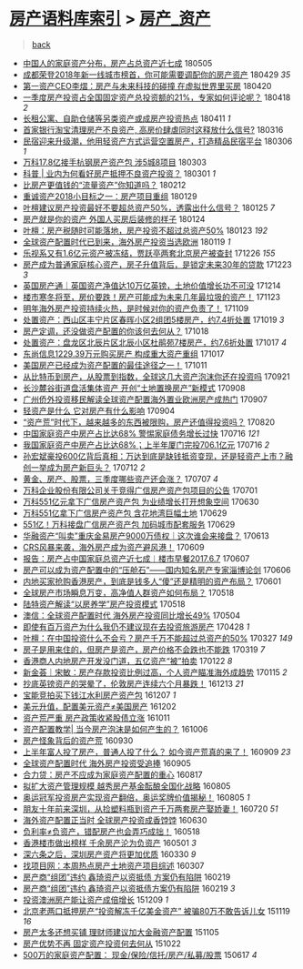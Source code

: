 [房产语料库索引](../../README.md)  > [房产_资产](房产_资产.md)
====
> [back](../README.md)

- [中国人的家庭资产分布，房产占总资产近七成](http://jkwz.applinzi.com/ittc/7099687995156464651.html#%E4%B8%AD%E5%9B%BD%E4%BA%BA%E7%9A%84%E5%AE%B6%E5%BA%AD%E8%B5%84%E4%BA%A7%E5%88%86%E5%B8%83%EF%BC%8C%E6%88%BF%E4%BA%A7%E5%8D%A0%E6%80%BB%E8%B5%84%E4%BA%A7%E8%BF%91%E4%B8%83%E6%88%90) 180505  
- [成都荣登2018年新一线城市榜首，你可能需要调配你的房产资产](http://jkwz.applinzi.com/ittc/7097316608450233360.html#%E6%88%90%E9%83%BD%E8%8D%A3%E7%99%BB2018%E5%B9%B4%E6%96%B0%E4%B8%80%E7%BA%BF%E5%9F%8E%E5%B8%82%E6%A6%9C%E9%A6%96%EF%BC%8C%E4%BD%A0%E5%8F%AF%E8%83%BD%E9%9C%80%E8%A6%81%E8%B0%83%E9%85%8D%E4%BD%A0%E7%9A%84%E6%88%BF%E4%BA%A7%E8%B5%84%E4%BA%A7) 180429 *35* 
- [第一资产CEO李熠：房产与未来科技的碰撞 在虚拟世界里买房](http://jkwz.applinzi.com/ittc/7094084128184206342.html#%E7%AC%AC%E4%B8%80%E8%B5%84%E4%BA%A7CEO%E6%9D%8E%E7%86%A0%EF%BC%9A%E6%88%BF%E4%BA%A7%E4%B8%8E%E6%9C%AA%E6%9D%A5%E7%A7%91%E6%8A%80%E7%9A%84%E7%A2%B0%E6%92%9E+%E5%9C%A8%E8%99%9A%E6%8B%9F%E4%B8%96%E7%95%8C%E9%87%8C%E4%B9%B0%E6%88%BF) 180420  
- [一季度房产投资占全国固定资产总投资额的21%，专家如何评论呢？](http://jkwz.applinzi.com/ittc/7093303498831823889.html#%E4%B8%80%E5%AD%A3%E5%BA%A6%E6%88%BF%E4%BA%A7%E6%8A%95%E8%B5%84%E5%8D%A0%E5%85%A8%E5%9B%BD%E5%9B%BA%E5%AE%9A%E8%B5%84%E4%BA%A7%E6%80%BB%E6%8A%95%E8%B5%84%E9%A2%9D%E7%9A%8421%25%EF%BC%8C%E4%B8%93%E5%AE%B6%E5%A6%82%E4%BD%95%E8%AF%84%E8%AE%BA%E5%91%A2%EF%BC%9F) 180418 *2* 
- [长租公寓、自助仓储等另类资产或成房产投资热点](http://jkwz.applinzi.com/ittc/7090741717898888209.html#%E9%95%BF%E7%A7%9F%E5%85%AC%E5%AF%93%E3%80%81%E8%87%AA%E5%8A%A9%E4%BB%93%E5%82%A8%E7%AD%89%E5%8F%A6%E7%B1%BB%E8%B5%84%E4%BA%A7%E6%88%96%E6%88%90%E6%88%BF%E4%BA%A7%E6%8A%95%E8%B5%84%E7%83%AD%E7%82%B9) 180411 *1* 
- [首家银行淘宝清理房产不良资产, 高房价肆虐同时这释放什么信号?](http://jkwz.applinzi.com/ittc/7081117083771601931.html#%E9%A6%96%E5%AE%B6%E9%93%B6%E8%A1%8C%E6%B7%98%E5%AE%9D%E6%B8%85%E7%90%86%E6%88%BF%E4%BA%A7%E4%B8%8D%E8%89%AF%E8%B5%84%E4%BA%A7%2C+%E9%AB%98%E6%88%BF%E4%BB%B7%E8%82%86%E8%99%90%E5%90%8C%E6%97%B6%E8%BF%99%E9%87%8A%E6%94%BE%E4%BB%80%E4%B9%88%E4%BF%A1%E5%8F%B7%3F) 180316  
- [民宿迎来升级潮，他用轻资产方式运营空置房产，打造精品民宿平台](http://jkwz.applinzi.com/ittc/7077372510268294155.html#%E6%B0%91%E5%AE%BF%E8%BF%8E%E6%9D%A5%E5%8D%87%E7%BA%A7%E6%BD%AE%EF%BC%8C%E4%BB%96%E7%94%A8%E8%BD%BB%E8%B5%84%E4%BA%A7%E6%96%B9%E5%BC%8F%E8%BF%90%E8%90%A5%E7%A9%BA%E7%BD%AE%E6%88%BF%E4%BA%A7%EF%BC%8C%E6%89%93%E9%80%A0%E7%B2%BE%E5%93%81%E6%B0%91%E5%AE%BF%E5%B9%B3%E5%8F%B0) 180306 *1* 
- [万科17.8亿接手杭钢房产资产包 涉5城8项目](http://jkwz.applinzi.com/ittc/7076246532443866118.html#%E4%B8%87%E7%A7%9117.8%E4%BA%BF%E6%8E%A5%E6%89%8B%E6%9D%AD%E9%92%A2%E6%88%BF%E4%BA%A7%E8%B5%84%E4%BA%A7%E5%8C%85+%E6%B6%895%E5%9F%8E8%E9%A1%B9%E7%9B%AE) 180303  
- [科普 | 业内为何看好房产抵押不良资产投资？](http://jkwz.applinzi.com/ittc/7075432686342898698.html#%E7%A7%91%E6%99%AE+%7C+%E4%B8%9A%E5%86%85%E4%B8%BA%E4%BD%95%E7%9C%8B%E5%A5%BD%E6%88%BF%E4%BA%A7%E6%8A%B5%E6%8A%BC%E4%B8%8D%E8%89%AF%E8%B5%84%E4%BA%A7%E6%8A%95%E8%B5%84%EF%BC%9F) 180301 *1* 
- [比房产更值钱的“流量资产”你知道吗？](http://jkwz.applinzi.com/ittc/7069308647174046727.html#%E6%AF%94%E6%88%BF%E4%BA%A7%E6%9B%B4%E5%80%BC%E9%92%B1%E7%9A%84%E2%80%9C%E6%B5%81%E9%87%8F%E8%B5%84%E4%BA%A7%E2%80%9D%E4%BD%A0%E7%9F%A5%E9%81%93%E5%90%97%EF%BC%9F) 180212  
- [重诚资产2018小目标之一：房产项目重组](http://jkwz.applinzi.com/ittc/7064025062976259079.html#%E9%87%8D%E8%AF%9A%E8%B5%84%E4%BA%A72018%E5%B0%8F%E7%9B%AE%E6%A0%87%E4%B9%8B%E4%B8%80%EF%BC%9A%E6%88%BF%E4%BA%A7%E9%A1%B9%E7%9B%AE%E9%87%8D%E7%BB%84) 180129  
- [叶檀建议房产投资最好不要超总资产50%，透露出什么信号？](http://jkwz.applinzi.com/ittc/7062523909646058512.html#%E5%8F%B6%E6%AA%80%E5%BB%BA%E8%AE%AE%E6%88%BF%E4%BA%A7%E6%8A%95%E8%B5%84%E6%9C%80%E5%A5%BD%E4%B8%8D%E8%A6%81%E8%B6%85%E6%80%BB%E8%B5%84%E4%BA%A750%25%EF%BC%8C%E9%80%8F%E9%9C%B2%E5%87%BA%E4%BB%80%E4%B9%88%E4%BF%A1%E5%8F%B7%EF%BC%9F) 180125 *7* 
- [房产就是你的资产 外国人买房后装修的样子](http://jkwz.applinzi.com/ittc/7059845224837153802.html#%E6%88%BF%E4%BA%A7%E5%B0%B1%E6%98%AF%E4%BD%A0%E7%9A%84%E8%B5%84%E4%BA%A7+%E5%A4%96%E5%9B%BD%E4%BA%BA%E4%B9%B0%E6%88%BF%E5%90%8E%E8%A3%85%E4%BF%AE%E7%9A%84%E6%A0%B7%E5%AD%90) 180124  
- [叶檀：房产税随时可能落地，房产投资不超过总资产50%](http://jkwz.applinzi.com/ittc/7061719369954886663.html#%E5%8F%B6%E6%AA%80%EF%BC%9A%E6%88%BF%E4%BA%A7%E7%A8%8E%E9%9A%8F%E6%97%B6%E5%8F%AF%E8%83%BD%E8%90%BD%E5%9C%B0%EF%BC%8C%E6%88%BF%E4%BA%A7%E6%8A%95%E8%B5%84%E4%B8%8D%E8%B6%85%E8%BF%87%E6%80%BB%E8%B5%84%E4%BA%A750%25) 180123 *192* 
- [全球资产配置时代已到来，海外房产投资当选欧洲](http://jkwz.applinzi.com/ittc/7059540900198220811.html#%E5%85%A8%E7%90%83%E8%B5%84%E4%BA%A7%E9%85%8D%E7%BD%AE%E6%97%B6%E4%BB%A3%E5%B7%B2%E5%88%B0%E6%9D%A5%EF%BC%8C%E6%B5%B7%E5%A4%96%E6%88%BF%E4%BA%A7%E6%8A%95%E8%B5%84%E5%BD%93%E9%80%89%E6%AC%A7%E6%B4%B2) 180119 *1* 
- [乐视系又有1.6亿元资产被冻结，贾跃亭两套北京房产被查封](http://jkwz.applinzi.com/ittc/7051296372941128720.html#%E4%B9%90%E8%A7%86%E7%B3%BB%E5%8F%88%E6%9C%891.6%E4%BA%BF%E5%85%83%E8%B5%84%E4%BA%A7%E8%A2%AB%E5%86%BB%E7%BB%93%EF%BC%8C%E8%B4%BE%E8%B7%83%E4%BA%AD%E4%B8%A4%E5%A5%97%E5%8C%97%E4%BA%AC%E6%88%BF%E4%BA%A7%E8%A2%AB%E6%9F%A5%E5%B0%81) 171226 *155* 
- [房产成为普通家庭核心资产，房子升值背后，是锁定未来30年的贷款](http://jkwz.applinzi.com/ittc/7050239106863334416.html#%E6%88%BF%E4%BA%A7%E6%88%90%E4%B8%BA%E6%99%AE%E9%80%9A%E5%AE%B6%E5%BA%AD%E6%A0%B8%E5%BF%83%E8%B5%84%E4%BA%A7%EF%BC%8C%E6%88%BF%E5%AD%90%E5%8D%87%E5%80%BC%E8%83%8C%E5%90%8E%EF%BC%8C%E6%98%AF%E9%94%81%E5%AE%9A%E6%9C%AA%E6%9D%A530%E5%B9%B4%E7%9A%84%E8%B4%B7%E6%AC%BE) 171223 *3* 
- [英国房产通｜英国资产净值达10万亿英镑，土地价值增长功不可没](http://jkwz.applinzi.com/ittc/7046881656701469712.html#%E8%8B%B1%E5%9B%BD%E6%88%BF%E4%BA%A7%E9%80%9A%EF%BD%9C%E8%8B%B1%E5%9B%BD%E8%B5%84%E4%BA%A7%E5%87%80%E5%80%BC%E8%BE%BE10%E4%B8%87%E4%BA%BF%E8%8B%B1%E9%95%91%EF%BC%8C%E5%9C%9F%E5%9C%B0%E4%BB%B7%E5%80%BC%E5%A2%9E%E9%95%BF%E5%8A%9F%E4%B8%8D%E5%8F%AF%E6%B2%A1) 171214  
- [楼市寒冬将至，房价要跌！房产可能成为未来几年最垃圾的资产！](http://jkwz.applinzi.com/ittc/7039084438221227024.html#%E6%A5%BC%E5%B8%82%E5%AF%92%E5%86%AC%E5%B0%86%E8%87%B3%EF%BC%8C%E6%88%BF%E4%BB%B7%E8%A6%81%E8%B7%8C%EF%BC%81%E6%88%BF%E4%BA%A7%E5%8F%AF%E8%83%BD%E6%88%90%E4%B8%BA%E6%9C%AA%E6%9D%A5%E5%87%A0%E5%B9%B4%E6%9C%80%E5%9E%83%E5%9C%BE%E7%9A%84%E8%B5%84%E4%BA%A7%EF%BC%81) 171123  
- [明年海外房产投资持续火热，是时候对你的资产负责了！](http://jkwz.applinzi.com/ittc/7033890094971356176.html#%E6%98%8E%E5%B9%B4%E6%B5%B7%E5%A4%96%E6%88%BF%E4%BA%A7%E6%8A%95%E8%B5%84%E6%8C%81%E7%BB%AD%E7%81%AB%E7%83%AD%EF%BC%8C%E6%98%AF%E6%97%B6%E5%80%99%E5%AF%B9%E4%BD%A0%E7%9A%84%E8%B5%84%E4%BA%A7%E8%B4%9F%E8%B4%A3%E4%BA%86%EF%BC%81) 171109  
- [处置资产：西山区丰宁片区春晖小区2组团5楼房产，约7.4折处置](http://jkwz.applinzi.com/ittc/7026186690924905489.html#%E5%A4%84%E7%BD%AE%E8%B5%84%E4%BA%A7%EF%BC%9A%E8%A5%BF%E5%B1%B1%E5%8C%BA%E4%B8%B0%E5%AE%81%E7%89%87%E5%8C%BA%E6%98%A5%E6%99%96%E5%B0%8F%E5%8C%BA2%E7%BB%84%E5%9B%A25%E6%A5%BC%E6%88%BF%E4%BA%A7%EF%BC%8C%E7%BA%A67.4%E6%8A%98%E5%A4%84%E7%BD%AE) 171019 *3* 
- [房产定调，还没做资产配置的你该何去何从？](http://jkwz.applinzi.com/ittc/7025762554809418769.html#%E6%88%BF%E4%BA%A7%E5%AE%9A%E8%B0%83%EF%BC%8C%E8%BF%98%E6%B2%A1%E5%81%9A%E8%B5%84%E4%BA%A7%E9%85%8D%E7%BD%AE%E7%9A%84%E4%BD%A0%E8%AF%A5%E4%BD%95%E5%8E%BB%E4%BD%95%E4%BB%8E%EF%BC%9F) 171018  
- [处置资产：盘龙区北辰片区北辰小区杜鹃苑7楼房产，约7.6折处置](http://jkwz.applinzi.com/ittc/7025443739433174032.html#%E5%A4%84%E7%BD%AE%E8%B5%84%E4%BA%A7%EF%BC%9A%E7%9B%98%E9%BE%99%E5%8C%BA%E5%8C%97%E8%BE%B0%E7%89%87%E5%8C%BA%E5%8C%97%E8%BE%B0%E5%B0%8F%E5%8C%BA%E6%9D%9C%E9%B9%83%E8%8B%917%E6%A5%BC%E6%88%BF%E4%BA%A7%EF%BC%8C%E7%BA%A67.6%E6%8A%98%E5%A4%84%E7%BD%AE) 171017 *4* 
- [东尚信息1229.39万元购买房产 构成重大资产重组](http://jkwz.applinzi.com/ittc/7025413321862415377.html#%E4%B8%9C%E5%B0%9A%E4%BF%A1%E6%81%AF1229.39%E4%B8%87%E5%85%83%E8%B4%AD%E4%B9%B0%E6%88%BF%E4%BA%A7+%E6%9E%84%E6%88%90%E9%87%8D%E5%A4%A7%E8%B5%84%E4%BA%A7%E9%87%8D%E7%BB%84) 171017  
- [美国房产已经成为资产配置的最佳途径之一！](http://jkwz.applinzi.com/ittc/7023230290988909584.html#%E7%BE%8E%E5%9B%BD%E6%88%BF%E4%BA%A7%E5%B7%B2%E7%BB%8F%E6%88%90%E4%B8%BA%E8%B5%84%E4%BA%A7%E9%85%8D%E7%BD%AE%E7%9A%84%E6%9C%80%E4%BD%B3%E9%80%94%E5%BE%84%E4%B9%8B%E4%B8%80%EF%BC%81) 171011  
- [从比特币到房产，从股票到指数，全球这几大资产泡沫你还在投资吗](http://jkwz.applinzi.com/ittc/7015765951503664144.html#%E4%BB%8E%E6%AF%94%E7%89%B9%E5%B8%81%E5%88%B0%E6%88%BF%E4%BA%A7%EF%BC%8C%E4%BB%8E%E8%82%A1%E7%A5%A8%E5%88%B0%E6%8C%87%E6%95%B0%EF%BC%8C%E5%85%A8%E7%90%83%E8%BF%99%E5%87%A0%E5%A4%A7%E8%B5%84%E4%BA%A7%E6%B3%A1%E6%B2%AB%E4%BD%A0%E8%BF%98%E5%9C%A8%E6%8A%95%E8%B5%84%E5%90%97) 170921  
- [长沙麓谷街道盘活集体资产 开创“土地置换房产”新模式](http://jkwz.applinzi.com/ittc/7010983489477018385.html#%E9%95%BF%E6%B2%99%E9%BA%93%E8%B0%B7%E8%A1%97%E9%81%93%E7%9B%98%E6%B4%BB%E9%9B%86%E4%BD%93%E8%B5%84%E4%BA%A7+%E5%BC%80%E5%88%9B%E2%80%9C%E5%9C%9F%E5%9C%B0%E7%BD%AE%E6%8D%A2%E6%88%BF%E4%BA%A7%E2%80%9D%E6%96%B0%E6%A8%A1%E5%BC%8F) 170908  
- [广州侨外投资移民解读全球资产配置海外置业欧洲房产成热门](http://jkwz.applinzi.com/ittc/7010596805799314448.html#%E5%B9%BF%E5%B7%9E%E4%BE%A8%E5%A4%96%E6%8A%95%E8%B5%84%E7%A7%BB%E6%B0%91%E8%A7%A3%E8%AF%BB%E5%85%A8%E7%90%83%E8%B5%84%E4%BA%A7%E9%85%8D%E7%BD%AE%E6%B5%B7%E5%A4%96%E7%BD%AE%E4%B8%9A%E6%AC%A7%E6%B4%B2%E6%88%BF%E4%BA%A7%E6%88%90%E7%83%AD%E9%97%A8) 170907  
- [轻资产是什么 它对房产有什么影响](http://jkwz.applinzi.com/ittc/7009478857844081680.html#%E8%BD%BB%E8%B5%84%E4%BA%A7%E6%98%AF%E4%BB%80%E4%B9%88+%E5%AE%83%E5%AF%B9%E6%88%BF%E4%BA%A7%E6%9C%89%E4%BB%80%E4%B9%88%E5%BD%B1%E5%93%8D) 170904  
- [“资产荒”时代下，越来越多的东西被限购，房产还值得投资吗？](http://jkwz.applinzi.com/ittc/7003789012748469265.html#%E2%80%9C%E8%B5%84%E4%BA%A7%E8%8D%92%E2%80%9D%E6%97%B6%E4%BB%A3%E4%B8%8B%EF%BC%8C%E8%B6%8A%E6%9D%A5%E8%B6%8A%E5%A4%9A%E7%9A%84%E4%B8%9C%E8%A5%BF%E8%A2%AB%E9%99%90%E8%B4%AD%EF%BC%8C%E6%88%BF%E4%BA%A7%E8%BF%98%E5%80%BC%E5%BE%97%E6%8A%95%E8%B5%84%E5%90%97%EF%BC%9F) 170820  
- [中国家庭资产中房产占比达68% 警惕家庭债务增长过快](http://jkwz.applinzi.com/ittc/6990846797713769489.html#%E4%B8%AD%E5%9B%BD%E5%AE%B6%E5%BA%AD%E8%B5%84%E4%BA%A7%E4%B8%AD%E6%88%BF%E4%BA%A7%E5%8D%A0%E6%AF%94%E8%BE%BE68%25+%E8%AD%A6%E6%83%95%E5%AE%B6%E5%BA%AD%E5%80%BA%E5%8A%A1%E5%A2%9E%E9%95%BF%E8%BF%87%E5%BF%AB) 170716 *121* 
- [我国家庭资产中房产占比达68%；上半年厦门完投706.1亿元](http://jkwz.applinzi.com/ittc/6990805343998051345.html#%E6%88%91%E5%9B%BD%E5%AE%B6%E5%BA%AD%E8%B5%84%E4%BA%A7%E4%B8%AD%E6%88%BF%E4%BA%A7%E5%8D%A0%E6%AF%94%E8%BE%BE68%25%EF%BC%9B%E4%B8%8A%E5%8D%8A%E5%B9%B4%E5%8E%A6%E9%97%A8%E5%AE%8C%E6%8A%95706.1%E4%BA%BF%E5%85%83) 170716 *2* 
- [孙宏斌豪投600亿背后真相：万达到底是缺钱抵资变现，还是轻资产上市？融创一举成为房产新巨头？](http://jkwz.applinzi.com/ittc/6989364342989259792.html#%E5%AD%99%E5%AE%8F%E6%96%8C%E8%B1%AA%E6%8A%95600%E4%BA%BF%E8%83%8C%E5%90%8E%E7%9C%9F%E7%9B%B8%EF%BC%9A%E4%B8%87%E8%BE%BE%E5%88%B0%E5%BA%95%E6%98%AF%E7%BC%BA%E9%92%B1%E6%8A%B5%E8%B5%84%E5%8F%98%E7%8E%B0%EF%BC%8C%E8%BF%98%E6%98%AF%E8%BD%BB%E8%B5%84%E4%BA%A7%E4%B8%8A%E5%B8%82%EF%BC%9F%E8%9E%8D%E5%88%9B%E4%B8%80%E4%B8%BE%E6%88%90%E4%B8%BA%E6%88%BF%E4%BA%A7%E6%96%B0%E5%B7%A8%E5%A4%B4%EF%BC%9F) 170712 *2* 
- [黄金、房产、股票，三季度哪些资产还会涨？](http://jkwz.applinzi.com/ittc/6987624247634428944.html#%E9%BB%84%E9%87%91%E3%80%81%E6%88%BF%E4%BA%A7%E3%80%81%E8%82%A1%E7%A5%A8%EF%BC%8C%E4%B8%89%E5%AD%A3%E5%BA%A6%E5%93%AA%E4%BA%9B%E8%B5%84%E4%BA%A7%E8%BF%98%E4%BC%9A%E6%B6%A8%EF%BC%9F) 170707 *4* 
- [万科企业股份有限公司关于竞得广信房产资产包项目的公告](http://jkwz.applinzi.com/ittc/6985138853479187461.html#%E4%B8%87%E7%A7%91%E4%BC%81%E4%B8%9A%E8%82%A1%E4%BB%BD%E6%9C%89%E9%99%90%E5%85%AC%E5%8F%B8%E5%85%B3%E4%BA%8E%E7%AB%9E%E5%BE%97%E5%B9%BF%E4%BF%A1%E6%88%BF%E4%BA%A7%E8%B5%84%E4%BA%A7%E5%8C%85%E9%A1%B9%E7%9B%AE%E7%9A%84%E5%85%AC%E5%91%8A) 170701  
- [万科551亿元拿下广信房产资产包 为业绩增长打开想象空间](http://jkwz.applinzi.com/ittc/6984965096991097861.html#%E4%B8%87%E7%A7%91551%E4%BA%BF%E5%85%83%E6%8B%BF%E4%B8%8B%E5%B9%BF%E4%BF%A1%E6%88%BF%E4%BA%A7%E8%B5%84%E4%BA%A7%E5%8C%85+%E4%B8%BA%E4%B8%9A%E7%BB%A9%E5%A2%9E%E9%95%BF%E6%89%93%E5%BC%80%E6%83%B3%E8%B1%A1%E7%A9%BA%E9%97%B4) 170630  
- [万科551亿拿下广信房产资产包 含花地湾巨幅土地](http://jkwz.applinzi.com/ittc/6984579396986733572.html#%E4%B8%87%E7%A7%91551%E4%BA%BF%E6%8B%BF%E4%B8%8B%E5%B9%BF%E4%BF%A1%E6%88%BF%E4%BA%A7%E8%B5%84%E4%BA%A7%E5%8C%85+%E5%90%AB%E8%8A%B1%E5%9C%B0%E6%B9%BE%E5%B7%A8%E5%B9%85%E5%9C%9F%E5%9C%B0) 170629  
- [551亿！万科接盘广信房产资产包 加码城市配套服务](http://jkwz.applinzi.com/ittc/6984566817979630597.html#551%E4%BA%BF%EF%BC%81%E4%B8%87%E7%A7%91%E6%8E%A5%E7%9B%98%E5%B9%BF%E4%BF%A1%E6%88%BF%E4%BA%A7%E8%B5%84%E4%BA%A7%E5%8C%85+%E5%8A%A0%E7%A0%81%E5%9F%8E%E5%B8%82%E9%85%8D%E5%A5%97%E6%9C%8D%E5%8A%A1) 170629  
- [华融资产“叫卖”重庆金易房产9000万债权｜这次谁会来接盘？](http://jkwz.applinzi.com/ittc/6978748486156551173.html#%E5%8D%8E%E8%9E%8D%E8%B5%84%E4%BA%A7%E2%80%9C%E5%8F%AB%E5%8D%96%E2%80%9D%E9%87%8D%E5%BA%86%E9%87%91%E6%98%93%E6%88%BF%E4%BA%A79000%E4%B8%87%E5%80%BA%E6%9D%83%EF%BD%9C%E8%BF%99%E6%AC%A1%E8%B0%81%E4%BC%9A%E6%9D%A5%E6%8E%A5%E7%9B%98%EF%BC%9F) 170613  
- [CRS风暴来袭，海外房产成为资产避风港！](http://jkwz.applinzi.com/ittc/6977104004948427780.html#CRS%E9%A3%8E%E6%9A%B4%E6%9D%A5%E8%A2%AD%EF%BC%8C%E6%B5%B7%E5%A4%96%E6%88%BF%E4%BA%A7%E6%88%90%E4%B8%BA%E8%B5%84%E4%BA%A7%E9%81%BF%E9%A3%8E%E6%B8%AF%EF%BC%81) 170609  
- [报告：房产占中国家庭总资产近七成︱楼市早餐2017.6.7](http://jkwz.applinzi.com/ittc/6976479645909124101.html#%E6%8A%A5%E5%91%8A%EF%BC%9A%E6%88%BF%E4%BA%A7%E5%8D%A0%E4%B8%AD%E5%9B%BD%E5%AE%B6%E5%BA%AD%E6%80%BB%E8%B5%84%E4%BA%A7%E8%BF%91%E4%B8%83%E6%88%90%EF%B8%B1%E6%A5%BC%E5%B8%82%E6%97%A9%E9%A4%902017.6.7) 170607  
- [房产可以成为资产配置中的“压舱石”——国内知名房产专家淄博论剑](http://jkwz.applinzi.com/ittc/6976074173532079109.html#%E6%88%BF%E4%BA%A7%E5%8F%AF%E4%BB%A5%E6%88%90%E4%B8%BA%E8%B5%84%E4%BA%A7%E9%85%8D%E7%BD%AE%E4%B8%AD%E7%9A%84%E2%80%9C%E5%8E%8B%E8%88%B1%E7%9F%B3%E2%80%9D%E2%80%94%E2%80%94%E5%9B%BD%E5%86%85%E7%9F%A5%E5%90%8D%E6%88%BF%E4%BA%A7%E4%B8%93%E5%AE%B6%E6%B7%84%E5%8D%9A%E8%AE%BA%E5%89%91) 170606  
- [内地买家抢购香港房产，到底是钱多人“傻”还是精明的资产布局？](http://jkwz.applinzi.com/ittc/6974154927096988677.html#%E5%86%85%E5%9C%B0%E4%B9%B0%E5%AE%B6%E6%8A%A2%E8%B4%AD%E9%A6%99%E6%B8%AF%E6%88%BF%E4%BA%A7%EF%BC%8C%E5%88%B0%E5%BA%95%E6%98%AF%E9%92%B1%E5%A4%9A%E4%BA%BA%E2%80%9C%E5%82%BB%E2%80%9D%E8%BF%98%E6%98%AF%E7%B2%BE%E6%98%8E%E7%9A%84%E8%B5%84%E4%BA%A7%E5%B8%83%E5%B1%80%EF%BC%9F) 170601  
- [全球房产市场瞬息万变，高净值人群资产如何布局？](http://jkwz.applinzi.com/ittc/6969045376114885636.html#%E5%85%A8%E7%90%83%E6%88%BF%E4%BA%A7%E5%B8%82%E5%9C%BA%E7%9E%AC%E6%81%AF%E4%B8%87%E5%8F%98%EF%BC%8C%E9%AB%98%E5%87%80%E5%80%BC%E4%BA%BA%E7%BE%A4%E8%B5%84%E4%BA%A7%E5%A6%82%E4%BD%95%E5%B8%83%E5%B1%80%EF%BC%9F) 170518  
- [陆特资产解读“以房养学”房产投资模式](http://jkwz.applinzi.com/ittc/6968952286159045636.html#%E9%99%86%E7%89%B9%E8%B5%84%E4%BA%A7%E8%A7%A3%E8%AF%BB%E2%80%9C%E4%BB%A5%E6%88%BF%E5%85%BB%E5%AD%A6%E2%80%9D%E6%88%BF%E4%BA%A7%E6%8A%95%E8%B5%84%E6%A8%A1%E5%BC%8F) 170518  
- [澳信：全球资产配置时代 海外房产投资同比增长49%](http://jkwz.applinzi.com/ittc/6963814556580185092.html#%E6%BE%B3%E4%BF%A1%EF%BC%9A%E5%85%A8%E7%90%83%E8%B5%84%E4%BA%A7%E9%85%8D%E7%BD%AE%E6%97%B6%E4%BB%A3+%E6%B5%B7%E5%A4%96%E6%88%BF%E4%BA%A7%E6%8A%95%E8%B5%84%E5%90%8C%E6%AF%94%E5%A2%9E%E9%95%BF49%25) 170504  
- [即使有百万资产为什么我仍不建议现在去投资旅游房产](http://jkwz.applinzi.com/ittc/6961527669341553669.html#%E5%8D%B3%E4%BD%BF%E6%9C%89%E7%99%BE%E4%B8%87%E8%B5%84%E4%BA%A7%E4%B8%BA%E4%BB%80%E4%B9%88%E6%88%91%E4%BB%8D%E4%B8%8D%E5%BB%BA%E8%AE%AE%E7%8E%B0%E5%9C%A8%E5%8E%BB%E6%8A%95%E8%B5%84%E6%97%85%E6%B8%B8%E6%88%BF%E4%BA%A7) 170428 *1* 
- [叶檀：在中国投资什么不会亏？房产千万不能超过总资产的50%](http://jkwz.applinzi.com/ittc/6949837462565291013.html#%E5%8F%B6%E6%AA%80%EF%BC%9A%E5%9C%A8%E4%B8%AD%E5%9B%BD%E6%8A%95%E8%B5%84%E4%BB%80%E4%B9%88%E4%B8%8D%E4%BC%9A%E4%BA%8F%EF%BC%9F%E6%88%BF%E4%BA%A7%E5%8D%83%E4%B8%87%E4%B8%8D%E8%83%BD%E8%B6%85%E8%BF%87%E6%80%BB%E8%B5%84%E4%BA%A7%E7%9A%8450%25) 170327 *149* 
- [房子是用来住的，但房产是资产，房产价格不会跌也不能跌](http://jkwz.applinzi.com/ittc/6946404735891538948.html#%E6%88%BF%E5%AD%90%E6%98%AF%E7%94%A8%E6%9D%A5%E4%BD%8F%E7%9A%84%EF%BC%8C%E4%BD%86%E6%88%BF%E4%BA%A7%E6%98%AF%E8%B5%84%E4%BA%A7%EF%BC%8C%E6%88%BF%E4%BA%A7%E4%BB%B7%E6%A0%BC%E4%B8%8D%E4%BC%9A%E8%B7%8C%E4%B9%9F%E4%B8%8D%E8%83%BD%E8%B7%8C) 170319 *7* 
- [香港商人内地房产开发没门道，五亿资产“被”拍卖](http://jkwz.applinzi.com/ittc/6925582359868212229.html#%E9%A6%99%E6%B8%AF%E5%95%86%E4%BA%BA%E5%86%85%E5%9C%B0%E6%88%BF%E4%BA%A7%E5%BC%80%E5%8F%91%E6%B2%A1%E9%97%A8%E9%81%93%EF%BC%8C%E4%BA%94%E4%BA%BF%E8%B5%84%E4%BA%A7%E2%80%9C%E8%A2%AB%E2%80%9D%E6%8B%8D%E5%8D%96) 170122 *8* 
- [新金荟｜宋敏：房产存款投资比例过高，个人资产瞄准海外成趋势](http://jkwz.applinzi.com/ittc/6923422610867356676.html#%E6%96%B0%E9%87%91%E8%8D%9F%EF%BD%9C%E5%AE%8B%E6%95%8F%EF%BC%9A%E6%88%BF%E4%BA%A7%E5%AD%98%E6%AC%BE%E6%8A%95%E8%B5%84%E6%AF%94%E4%BE%8B%E8%BF%87%E9%AB%98%EF%BC%8C%E4%B8%AA%E4%BA%BA%E8%B5%84%E4%BA%A7%E7%9E%84%E5%87%86%E6%B5%B7%E5%A4%96%E6%88%90%E8%B6%8B%E5%8A%BF) 170115 *2* 
- [抄底英镑资产的哭晕了，伦敦房产连续六个月暴跌！](http://jkwz.applinzi.com/ittc/6911089580689589253.html#%E6%8A%84%E5%BA%95%E8%8B%B1%E9%95%91%E8%B5%84%E4%BA%A7%E7%9A%84%E5%93%AD%E6%99%95%E4%BA%86%EF%BC%8C%E4%BC%A6%E6%95%A6%E6%88%BF%E4%BA%A7%E8%BF%9E%E7%BB%AD%E5%85%AD%E4%B8%AA%E6%9C%88%E6%9A%B4%E8%B7%8C%EF%BC%81) 161213 *21* 
- [宝能竞拍买下钱江水利房产资产包](http://jkwz.applinzi.com/ittc/6908901797980029956.html#%E5%AE%9D%E8%83%BD%E7%AB%9E%E6%8B%8D%E4%B9%B0%E4%B8%8B%E9%92%B1%E6%B1%9F%E6%B0%B4%E5%88%A9%E6%88%BF%E4%BA%A7%E8%B5%84%E4%BA%A7%E5%8C%85) 161207 *1* 
- [美元升值，配置美元资产≠美国房产](http://jkwz.applinzi.com/ittc/6906961920048759813.html#%E7%BE%8E%E5%85%83%E5%8D%87%E5%80%BC%EF%BC%8C%E9%85%8D%E7%BD%AE%E7%BE%8E%E5%85%83%E8%B5%84%E4%BA%A7%E2%89%A0%E7%BE%8E%E5%9B%BD%E6%88%BF%E4%BA%A7) 161202  
- [资产荒严重 房产政策收紧股债立涨](http://jkwz.applinzi.com/ittc/6887793618621826053.html#%E8%B5%84%E4%BA%A7%E8%8D%92%E4%B8%A5%E9%87%8D+%E6%88%BF%E4%BA%A7%E6%94%BF%E7%AD%96%E6%94%B6%E7%B4%A7%E8%82%A1%E5%80%BA%E7%AB%8B%E6%B6%A8) 161011  
- [资产配置教学| 当今房产泡沫是如何产生的？](http://jkwz.applinzi.com/ittc/6885828968694940676.html#%E8%B5%84%E4%BA%A7%E9%85%8D%E7%BD%AE%E6%95%99%E5%AD%A6%7C+%E5%BD%93%E4%BB%8A%E6%88%BF%E4%BA%A7%E6%B3%A1%E6%B2%AB%E6%98%AF%E5%A6%82%E4%BD%95%E4%BA%A7%E7%94%9F%E7%9A%84%EF%BC%9F) 161006  
- [房产怪象背后的资产荒](http://jkwz.applinzi.com/ittc/6883658906751992837.html#%E6%88%BF%E4%BA%A7%E6%80%AA%E8%B1%A1%E8%83%8C%E5%90%8E%E7%9A%84%E8%B5%84%E4%BA%A7%E8%8D%92) 160930  
- [上半年富人投了房产，普通人投了什么？ 如今资产荒真的来了！](http://jkwz.applinzi.com/ittc/6875856894794662916.html#%E4%B8%8A%E5%8D%8A%E5%B9%B4%E5%AF%8C%E4%BA%BA%E6%8A%95%E4%BA%86%E6%88%BF%E4%BA%A7%EF%BC%8C%E6%99%AE%E9%80%9A%E4%BA%BA%E6%8A%95%E4%BA%86%E4%BB%80%E4%B9%88%EF%BC%9F+%E5%A6%82%E4%BB%8A%E8%B5%84%E4%BA%A7%E8%8D%92%E7%9C%9F%E7%9A%84%E6%9D%A5%E4%BA%86%EF%BC%81) 160909 *23* 
- [全球资产配置时代 海外房产投资受追捧](http://jkwz.applinzi.com/ittc/6874429356235031557.html#%E5%85%A8%E7%90%83%E8%B5%84%E4%BA%A7%E9%85%8D%E7%BD%AE%E6%97%B6%E4%BB%A3+%E6%B5%B7%E5%A4%96%E6%88%BF%E4%BA%A7%E6%8A%95%E8%B5%84%E5%8F%97%E8%BF%BD%E6%8D%A7) 160905  
- [合力贷：房产不应成为家庭资产配置的重心](http://jkwz.applinzi.com/ittc/6867246643828753413.html#%E5%90%88%E5%8A%9B%E8%B4%B7%EF%BC%9A%E6%88%BF%E4%BA%A7%E4%B8%8D%E5%BA%94%E6%88%90%E4%B8%BA%E5%AE%B6%E5%BA%AD%E8%B5%84%E4%BA%A7%E9%85%8D%E7%BD%AE%E7%9A%84%E9%87%8D%E5%BF%83) 160817  
- [拟扩大资产管理规模 越秀房产基金酝酿全国化战略](http://jkwz.applinzi.com/ittc/6862976400960783365.html#%E6%8B%9F%E6%89%A9%E5%A4%A7%E8%B5%84%E4%BA%A7%E7%AE%A1%E7%90%86%E8%A7%84%E6%A8%A1+%E8%B6%8A%E7%A7%80%E6%88%BF%E4%BA%A7%E5%9F%BA%E9%87%91%E9%85%9D%E9%85%BF%E5%85%A8%E5%9B%BD%E5%8C%96%E6%88%98%E7%95%A5) 160805  
- [奥运冠军投资房产实现资产翻倍，奥运奖牌价值揭秘！](http://jkwz.applinzi.com/ittc/6862889797898732549.html#%E5%A5%A5%E8%BF%90%E5%86%A0%E5%86%9B%E6%8A%95%E8%B5%84%E6%88%BF%E4%BA%A7%E5%AE%9E%E7%8E%B0%E8%B5%84%E4%BA%A7%E7%BF%BB%E5%80%8D%EF%BC%8C%E5%A5%A5%E8%BF%90%E5%A5%96%E7%89%8C%E4%BB%B7%E5%80%BC%E6%8F%AD%E7%A7%98%EF%BC%81) 160805 *1* 
- [朋友十年前来深圳，从捡塑料瓶到资产千万两套房产娶娇妻！](http://jkwz.applinzi.com/ittc/6856973129251030021.html#%E6%9C%8B%E5%8F%8B%E5%8D%81%E5%B9%B4%E5%89%8D%E6%9D%A5%E6%B7%B1%E5%9C%B3%EF%BC%8C%E4%BB%8E%E6%8D%A1%E5%A1%91%E6%96%99%E7%93%B6%E5%88%B0%E8%B5%84%E4%BA%A7%E5%8D%83%E4%B8%87%E4%B8%A4%E5%A5%97%E6%88%BF%E4%BA%A7%E5%A8%B6%E5%A8%87%E5%A6%BB%EF%BC%81) 160720 *51* 
- [海外资产配置正当时 全球房产投资成香饽饽](http://jkwz.applinzi.com/ittc/6849455214188561413.html#%E6%B5%B7%E5%A4%96%E8%B5%84%E4%BA%A7%E9%85%8D%E7%BD%AE%E6%AD%A3%E5%BD%93%E6%97%B6+%E5%85%A8%E7%90%83%E6%88%BF%E4%BA%A7%E6%8A%95%E8%B5%84%E6%88%90%E9%A6%99%E9%A5%BD%E9%A5%BD) 160630  
- [负利率≠负资产，错配房产也会弄巧成拙！](http://jkwz.applinzi.com/ittc/6833517437085287429.html#%E8%B4%9F%E5%88%A9%E7%8E%87%E2%89%A0%E8%B4%9F%E8%B5%84%E4%BA%A7%EF%BC%8C%E9%94%99%E9%85%8D%E6%88%BF%E4%BA%A7%E4%B9%9F%E4%BC%9A%E5%BC%84%E5%B7%A7%E6%88%90%E6%8B%99%EF%BC%81) 160518  
- [香港楼市做出榜样 千余房产沦为负资产](http://jkwz.applinzi.com/ittc/6827144777019425797.html#%E9%A6%99%E6%B8%AF%E6%A5%BC%E5%B8%82%E5%81%9A%E5%87%BA%E6%A6%9C%E6%A0%B7+%E5%8D%83%E4%BD%99%E6%88%BF%E4%BA%A7%E6%B2%A6%E4%B8%BA%E8%B4%9F%E8%B5%84%E4%BA%A7) 160501 *3* 
- [深六条之后，深圳房产资产将更加优质](http://jkwz.applinzi.com/ittc/6815341736272331780.html#%E6%B7%B1%E5%85%AD%E6%9D%A1%E4%B9%8B%E5%90%8E%EF%BC%8C%E6%B7%B1%E5%9C%B3%E6%88%BF%E4%BA%A7%E8%B5%84%E4%BA%A7%E5%B0%86%E6%9B%B4%E5%8A%A0%E4%BC%98%E8%B4%A8) 160330 *9* 
- [找项目网：本周热点房产土地资产项目综述](http://jkwz.applinzi.com/ittc/6806864911619589124.html#%E6%89%BE%E9%A1%B9%E7%9B%AE%E7%BD%91%EF%BC%9A%E6%9C%AC%E5%91%A8%E7%83%AD%E7%82%B9%E6%88%BF%E4%BA%A7%E5%9C%9F%E5%9C%B0%E8%B5%84%E4%BA%A7%E9%A1%B9%E7%9B%AE%E7%BB%BC%E8%BF%B0) 160307  
- [房产商“组团”违约 鑫琦资产以资抵债 方案仍有陷阱](http://jkwz.applinzi.com/ittc/6800478824236057605.html#%E6%88%BF%E4%BA%A7%E5%95%86%E2%80%9C%E7%BB%84%E5%9B%A2%E2%80%9D%E8%BF%9D%E7%BA%A6+%E9%91%AB%E7%90%A6%E8%B5%84%E4%BA%A7%E4%BB%A5%E8%B5%84%E6%8A%B5%E5%80%BA+%E6%96%B9%E6%A1%88%E4%BB%8D%E6%9C%89%E9%99%B7%E9%98%B1) 160219  
- [房产商“组团”违约 鑫琦资产以资抵债方案仍有陷阱](http://jkwz.applinzi.com/ittc/6800478206444438532.html#%E6%88%BF%E4%BA%A7%E5%95%86%E2%80%9C%E7%BB%84%E5%9B%A2%E2%80%9D%E8%BF%9D%E7%BA%A6+%E9%91%AB%E7%90%A6%E8%B5%84%E4%BA%A7%E4%BB%A5%E8%B5%84%E6%8A%B5%E5%80%BA%E6%96%B9%E6%A1%88%E4%BB%8D%E6%9C%89%E9%99%B7%E9%98%B1) 160219 *3* 
- [投资澳洲房产能让资产成倍增长](http://jkwz.applinzi.com/ittc/6773832353952826372.html#%E6%8A%95%E8%B5%84%E6%BE%B3%E6%B4%B2%E6%88%BF%E4%BA%A7%E8%83%BD%E8%AE%A9%E8%B5%84%E4%BA%A7%E6%88%90%E5%80%8D%E5%A2%9E%E9%95%BF) 151209 *1* 
- [北京老两口抵押房产“投资解冻千亿美金资产” 被骗80万不敢告诉儿女](http://jkwz.applinzi.com/ittc/6766457612023628805.html#%E5%8C%97%E4%BA%AC%E8%80%81%E4%B8%A4%E5%8F%A3%E6%8A%B5%E6%8A%BC%E6%88%BF%E4%BA%A7%E2%80%9C%E6%8A%95%E8%B5%84%E8%A7%A3%E5%86%BB%E5%8D%83%E4%BA%BF%E7%BE%8E%E9%87%91%E8%B5%84%E4%BA%A7%E2%80%9D+%E8%A2%AB%E9%AA%9780%E4%B8%87%E4%B8%8D%E6%95%A2%E5%91%8A%E8%AF%89%E5%84%BF%E5%A5%B3) 151119 *16* 
- [房产太多还想买铺 理财师建议加大金融资产配置](http://jkwz.applinzi.com/ittc/6761059597024756741.html#%E6%88%BF%E4%BA%A7%E5%A4%AA%E5%A4%9A%E8%BF%98%E6%83%B3%E4%B9%B0%E9%93%BA+%E7%90%86%E8%B4%A2%E5%B8%88%E5%BB%BA%E8%AE%AE%E5%8A%A0%E5%A4%A7%E9%87%91%E8%9E%8D%E8%B5%84%E4%BA%A7%E9%85%8D%E7%BD%AE) 151105  
- [房产优势不再 固定资产投资何去何从](http://jkwz.applinzi.com/ittc/6755994732565922821.html#%E6%88%BF%E4%BA%A7%E4%BC%98%E5%8A%BF%E4%B8%8D%E5%86%8D+%E5%9B%BA%E5%AE%9A%E8%B5%84%E4%BA%A7%E6%8A%95%E8%B5%84%E4%BD%95%E5%8E%BB%E4%BD%95%E4%BB%8E) 151022  
- [500万的家庭资产配置： 现金/保险/信托/房产/私募/股票](http://jkwz.applinzi.com/ittc/547650611414944712.html#500%E4%B8%87%E7%9A%84%E5%AE%B6%E5%BA%AD%E8%B5%84%E4%BA%A7%E9%85%8D%E7%BD%AE%EF%BC%9A+%E7%8E%B0%E9%87%91%2F%E4%BF%9D%E9%99%A9%2F%E4%BF%A1%E6%89%98%2F%E6%88%BF%E4%BA%A7%2F%E7%A7%81%E5%8B%9F%2F%E8%82%A1%E7%A5%A8) 150617 *4* 
